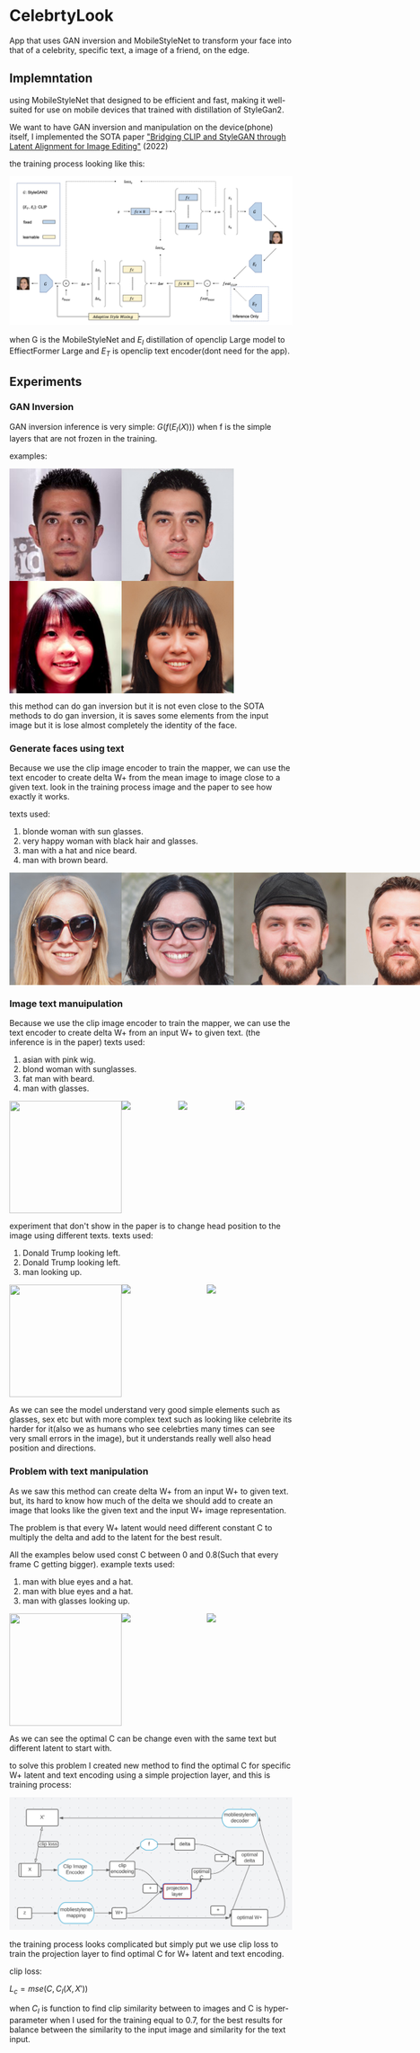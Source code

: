 # CelebrtyLook

App that uses GAN inversion and MobileStyleNet to transform your face into that of a celebrity, specific text, a image of a friend, on the edge.

## Implemntation

using MobileStyleNet that designed to be efficient and fast, making it well-suited for use on mobile devices that trained with distillation of StyleGan2.

We want to have GAN inversion and manipulation on the device(phone) itself, I implemented the SOTA paper
["Bridging CLIP and StyleGAN through Latent Alignment for Image Editing"](https://arxiv.org/abs/2210.04506) (2022)

the training process looking like this:

![Demonstration of the training process](assets/mapper_training.png)

when G is the MobileStyleNet and $E_I$ distillation of openclip Large model to EffiectFormer Large and $E_T$ is openclip text encoder(dont need for the app).

## Experiments


### GAN Inversion

GAN inversion inference is very simple:  $G(f(E_I(X)))$  when f is the simple layers that are not frozen in the training.

examples: 

<div style="display: flex;">
	<img src="assets/inversion images/0.jpg" width="200" height="200"> 
	<img src="assets/inversion images/0_inversion.jpg" width="200">
</div>


<div style="display: flex;">
	<img src="assets/inversion images/2.jpg" width="200" height="200"> 
	<img src="assets/inversion images/2_inversion.jpg" width="200">
</div>

this method can do gan inversion but it is not even close to the SOTA methods to do gan inversion, it is saves some elements from the input image but it is lose almost completely the identity of the face.
### Generate faces using text
Because we use the clip image encoder to train the mapper, we can use the text encoder to create delta W+ from the mean image to image close to a given text.
look in the training process image and the paper to see how exactly it works.

texts used:
1. blonde woman with sun glasses.
2. very happy woman with black hair and glasses.
3. man with a hat and nice beard.
4. man with brown beard.

<div style="display: flex;">
	<img src="assets/generate images/blonde_woman_with_glasses.jpg" width="200" height="200"> 
	<img src="assets/generate images/black_hair_woman.jpg" width="200">
	<img src="assets/generate images/man with a hat and nice beard.jpg" width="200">
	<img src="assets/generate images/man_with_brown_beard.jpg" width="200">
</div>

### Image text manuipulation 

Because we use the clip image encoder to train the mapper, we can use the text encoder to create delta W+ from an input W+ to given text.
(the inference is in the paper)
texts used:
1. asian with pink wig.
2. blond woman with sunglasses.
3. fat man with beard.
4. man with glasses.

<div style="display: flex;">
	<img src="assets/examples/asian_with_pink_wig.gif" width="200" height="200">  	<img src="assets/examples/blond_woman_with_sunglasses.gif" width="200">
	<img src="assets/examples/fat_man_with_beard.gif" width="200">
	<img src="assets/examples/man_with_glasses.gif" width="200">
</div>

experiment that don't show in the paper is to change head position to the image using different texts.
texts used:

1. Donald Trump looking left.
2. Donald Trump looking left.
3. man looking up.

<div style="display: flex;">
	<img src="assets/head movment examples/Donald_Trump_looking_left.gif" width="200" height="200">  	<img src="assets/head movment examples/Donald_Trump_looking_left_2.gif" width="200">
	<img src="assets/head movment examples/man_looking_up.gif" width="200">
</div>

As we can see the model understand very good simple elements such as glasses, sex etc but with more complex text such as looking like celebrite its harder for it(also we as humans who see celebrties many times can see very small errors in the image), but it understands really well also head position and directions.


### Problem with text manipulation

As we saw this method can create delta W+ from an input W+ to given text. but, its hard to know how much of the delta we should add to create an image that looks like the
given text and the input W+ image representation.

The problem is that every W+ latent would need different constant C to multiply the delta and add to the latent for the best result.

All the examples below used const C between 0 and 0.8(Such that every frame C getting bigger).
example texts used:

1. man with blue eyes and a hat.
2. man with blue eyes and a hat.
3. man with glasses looking up.

<div style="display: flex;">
	<img src="assets/examples problem/man with blue eyes and a hat_2.gif" width="200" height="200">  	<img src="assets/examples problem/man with blue eyes and a hat.gif" width="200">
	<img src="assets/examples problem/man with glasses looking up.gif" width="200">
</div>

As we can see the optimal C can be change even with the same text but different latent to start with.

to solve this problem I created new method to find the optimal C for specific W+ latent and text encoding using a simple projection layer, and this is training process:

![Demonstration of the training process](assets/projection_layer_training.png)

the training process looks complicated but simply put we use clip loss to train the projection layer to find optimal C for W+ latent and text encoding.

clip loss:

$L_c = mse(C,C_I(X,X'))$ 

when $C_I$ is function to find clip similarity between to images and C is hyper-parameter when I used for the training equal to 0.7, for the best results for balance between the similarity to the input image and similarity for the text input.




